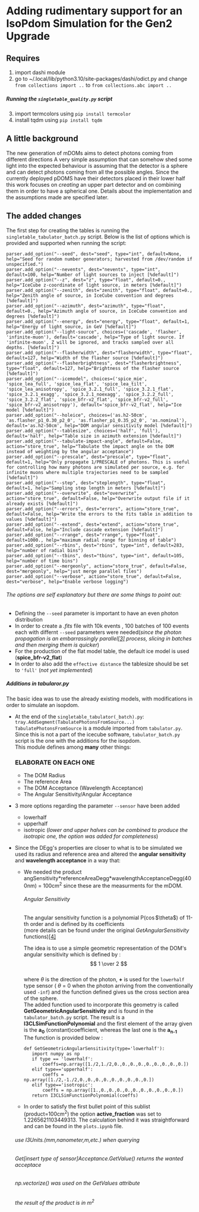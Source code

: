 # Adding rudimentary support for an IsoPdom Simulation for the Gen2 Upgrade

## Requires
1. import dashi module
2. go to ~/.local/lib/python3.10/site-packages/dashi/odict.py and change
`from collections import ..` to `from collections.abc import ..` <br />
##### Running the `singletable_quality.py` script
3. import termcolors using `pip install termcolor`
4. install tqdm using `pip install tqdm`

## A little background 

The new generation of mDOMs aims to detect photons coming from different directions
A very simple assumption that can somehow shed some light into the expected behaviour
is assuming that the detector is a sphere and can detect photons coming from all the possible
angles. Since the currently deployed pDOMS have their detectors placed in their lower half 
this work focuses on  _creating_ an upper part detector and on combining them in order to have a spherical one.
Details about the implementation and the assumptions made are specified later. 


## The added changes

The first step for creating the tables is running the `singletable_tabulator_batch.py` script.
Below is the list of options which is provided and supported when running the script:

```
parser.add_option("--seed", dest="seed", type="int", default=None, help="Seed for random number generators; harvested from /dev/random if unspecified.")
parser.add_option("--nevents", dest="nevents", type="int", default=100, help="Number of light sources to inject [%default]")
parser.add_option("--z", dest="z", type="float", default=0., help="IceCube z-coordinate of light source, in meters [%default]")
parser.add_option("--zenith", dest="zenith", type="float", default=0., help="Zenith angle of source, in IceCube convention and degrees [%default]")
parser.add_option("--azimuth", dest="azimuth", type="float", default=0., help="Azimuth angle of source, in IceCube convention and degrees [%default]")
parser.add_option("--energy", dest="energy", type="float", default=1, help="Energy of light source, in GeV [%default]")
parser.add_option("--light-source", choices=('cascade', 'flasher', 'infinite-muon'), default='cascade', help="Type of light source. If 'infinite-muon', Z will be ignored, and tracks sampled over all depths. [%default]")
parser.add_option("--flasherwidth", dest="flasherwidth", type="float", default=127, help="Width of the flasher source [%default]")
parser.add_option("--flasherbrightness", dest="flasherbrightness", type="float", default=127, help="Brightness of the flasher source [%default]")
parser.add_option("--icemodel", choices=('spice_mie', 'spice_lea_full', 'spice_lea_flat', 'spice_lea_tilt', 'spice_lea_anisotropy', 'spice_3.2.1_full', 'spice_3.2.1_flat', 'spice_3.2.1_exagg', 'spice_3.2.1_noexagg', 'spice_3.2.2_full', 'spice_3.2.2_flat', 'spice_bfr-v2_flat', 'spice_bfr-v2_full', 'spice_bfr-v2_anisotropy'), default='spice_bfr-v2_flat', help="Ice model [%default]")
parser.add_option("--holeice", choices=('as.h2-50cm', 'as.flasher_p1_0.30_p2_0', 'as.flasher_p1_0.35_p2_0', 'as.nominal'), default='as.h2-50cm', help="DOM angular sensitivity model [%default]")
parser.add_option("--tablesize", choices=('half', 'full'), default='half', help="Table size in azimuth extension [%default]")
parser.add_option("--tabulate-impact-angle", default=False, action="store_true", help="Tabulate the impact angle on the DOM instead of weighting by the angular acceptance")
parser.add_option("--prescale", dest="prescale", type="float", default=1, help="Only propagate 1/PRESCALE of photons. This is useful for controlling how many photons are simulated per source, e.g. for infinite muons where multiple trajectories need to be sampled [%default]")
parser.add_option("--step", dest="steplength", type="float", default=1, help="Sampling step length in meters [%default]")
parser.add_option("--overwrite", dest="overwrite", action="store_true", default=False, help="Overwrite output file if it already exists [%default]")
parser.add_option("--errors", dest="errors", action="store_true", default=False, help="Write the errors to the fits table in addition to values [%default]")
parser.add_option("--extend", dest="extend", action="store_true", default=False, help="Include cascade extension [%default]")
parser.add_option("--rrange", dest="rrange", type="float", default=1000., help="maximum radial range for binning of table")
parser.add_option("--rbins", dest="rbins", type="int", default=283, help="number of radial bins")
parser.add_option("--tbins", dest="tbins", type="int", default=105, help="number of time bins")
parser.add_option("--mergeonly", action="store_true", default=False, dest="mergeonly", help="just merge parallel files")
parser.add_option("--verbose", action="store_true", default=False, dest="verbose", help="Enable verbose logging")
```

###### The options are self explanatory but there are some things to point out:

- Defining the `--seed` parameter is important to have an even photon distribution 
- In order to create a *.fits* file with 10k events , 100 batches of 100 events each with differnt `--seed` parameters were needed(_since the photon propagation is an embarrassingly parallel[[3]](https://en.wikipedia.org/wiki/Embarrassingly_parallel) process, slicing in batches and then merging them is quicker_)
- For the production of the flat model table, the default ice model is used (**spice_bfr-v2_flat**)
- In order to also add the `effective distance` the tablesize should be set to `'full'` (_not yet implemented_)

##### Additions in tabularor.py

The basic idea was to use the already existing models, with modifications in order to simulate an isopdom.
- At the end of the `singletable_tabulator(_batch).py`: <br />
    `tray.AddSegment(TabulatePhotonsFromSource...)` <br />
    `TabulatePhotonsFromSource` is a module imported from `tabulator.py`. Since this is not a part of the icecube software, `tabulator_batch.py` script is the one with the additions for the isopdom. <br />
    This module defines among **many** other things:
    ### ELABORATE ON EACH ONE
    - The DOM Radius
    - The reference Area
    - The DOM Acceptance (Wavelength Acceptance)
    - The Angular Sensitivity/Angular Acceptance

- 3 more options regarding the parameter `--sensor` have been added
  - lowerhalf
  - upperhalf
  - isotropic
(_lower and upper halves can be combined to produce the isotropic one, the option was added for completeness_)

- Since the DEgg's properties are closer to what is to be simulated we used its radius and reference area and altered the **angular sensitivity** and **wavelength acceptance** in a way that:
   - We needed the product <br />
     angSensitivity\*referenceAreaDegg\*wavelengthAcceptanceDegg(400nm) = 100cm<sup>2</sup> since these are the measurments for the mDOM. <br />
     ###### Angular Sensitivity
     The angular sensitivity function is a polynomial P($\cos$\$\theta$) of 11-th order and is defined by its coefficients<br />
     (more details can be found under the original _GetAngularSensitivity_ functions)[[4]](https://github.com/icecube/icetray/tree/main/clsim/python) <br />
     
     The idea is to use a simple geometric representation of the DOM's angular sensitivity which is defined by : <br />
     $$ 1 \over 2 $$ <br />
     where $\theta$ is the direction of the photon, **+** is used for the `lowerhalf` type sensor ( $\theta$ = 0 when the photon arriving from the conventionally used `-inf`) and the function
     defined gives us the cross section area of the sphere. <br />
     The added function used to incorporate this geometry is called **GetGeometricAngularSensitivity** and is found in the `tabulator_batch.py` script. The result is a **I3CLSimFunctionPolynomial** and the first element of the array given is the **a<sub>0</sub>** (constant)coefficient, whereas the last one is the **a<sub>n-1</sub>**  
     The function is provided below : <br />
     ```
     def GetGeometricAngularSensitivity(type='lowerhalf'):
        import numpy as np
        if type == 'lowerhalf':
            coeffs=np.array([1./2,1./2,0.,0.,0.,0.,0.,0.,0.,0.,0.])
        elif type=='upperhalf':
            coeffs = np.array([1./2,-1./2,0.,0.,0.,0.,0.,0.,0.,0.,0.])
        elif type=='isotropic':
            coeffs = np.array([1.,0.,0.,0.,0.,0.,0.,0.,0.,0.,0.])
        return I3CLSimFunctionPolynomial(coeffs)
     ```
   - In order to satisfy the first bullet point of this sublist (product=100cm<sup>2</sup>) the option **active_fraction** was set to $1.2265621103449313$. The calculation behind it was straightforward and can be found in the `plots.ipynb` file.
   ###### use _I3Units.(mm,nanometer,m,etc.)_ when querying 
   ###### _Get[insert type of sensor]Acceptance.GetValue()_ returns the wanted acceptace
   ###### np.vectorize() was used on the _GetValues_ attribute
   ###### the result of the product is in m<sup>2</sup>

    

    



